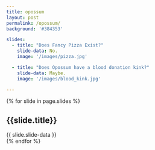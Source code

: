 ```yaml
---
title: opossum
layout: post
permalink: /opossum/
background: '#384353'

slides:
  - title: "Does Fancy Pizza Exist?"
    slide-data: No.
    image: '/images/pizza.jpg' 

  - title: "Does Opossum have a blood donation kink?"
    slide-data: Maybe.
    image: '/images/blood_kink.jpg'

---
```


{% for slide in page.slides %}                 
<section data-background="{% if slide.image %}{{slide.image}}{% elsif slide.background %}{{slide.background}}{% else %}{{page.background}}{% endif %}">
        <h1>{{slide.title}}</h1>{{ slide.slide-data }}
</section>               
{% endfor %}
    
